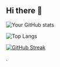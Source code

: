 ## Hi there 👋

![Your GitHub stats](https://github-readme-stats.vercel.app/api?username=SaifVelly&show_icons=true&theme=radical)

![Top Langs](https://github-readme-stats.vercel.app/api/top-langs/?username=SaifVelly&layout=compact) 

[![GitHub Streak](https://github-readme-streak-stats.herokuapp.com/?user=SaifVelly)](https://git.io/streak-stats)

.
